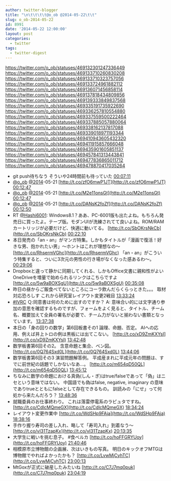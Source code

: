 ```yaml
---
author: twitter-blogger
title: "\n\t\t\t\t@o_ob @2014-05-22\t\t"
slug: o_ob-2014-05-22
id: 8991
date: '2014-05-22 12:00:00'
layout: post
categories:
  - twitter
tags:
  - twitter-digest
---
```


https://twitter.com/o_ob/statuses/469132301247336449 https://twitter.com/o_ob/statuses/469133710260830208 https://twitter.com/o_ob/statuses/469133710323757056 https://twitter.com/o_ob/statuses/469133724961882112 https://twitter.com/o_ob/statuses/469136071456858114 https://twitter.com/o_ob/statuses/469137818434809856 https://twitter.com/o_ob/statuses/469139333849837568 https://twitter.com/o_ob/statuses/469335191735922690 https://twitter.com/o_ob/statuses/469336257810554880 https://twitter.com/o_ob/statuses/469337559500222464 https://twitter.com/o_ob/statuses/469337885057880064 https://twitter.com/o_ob/statuses/469338162137817088 https://twitter.com/o_ob/statuses/469339018971193344 https://twitter.com/o_ob/statuses/469410943605432320 https://twitter.com/o_ob/statuses/469411915857666048 https://twitter.com/o_ob/statuses/469435901605851137 https://twitter.com/o_ob/statuses/469457841313443841 https://twitter.com/o_ob/statuses/469477836865011712 https://twitter.com/o_ob/statuses/469478870417035264  

*   git push待ちなう そういや24時間前も待っていた [00:07:11](https://twitter.com/o_ob/statuses/469132301247336449)
*   [@o_ob](https://twitter.com/o_ob) [@2014](https://twitter.com/2014)-05-21 [http://t.co/zfO6mwP1JT](http://t.co/zfO6mwP1JT) [00:12:47](https://twitter.com/o_ob/statuses/469133710260830208)
*   [@o_ob](https://twitter.com/o_ob) [@2014](https://twitter.com/2014)-05-21 [http://t.co/M2e11onsGt](http://t.co/M2e11onsGt) [00:12:47](https://twitter.com/o_ob/statuses/469133710323757056)
*   [@o_ob](https://twitter.com/o_ob) [@2014](https://twitter.com/2014)-05-21 [http://t.co/DANsK2foZf](http://t.co/DANsK2foZf) [00:12:50](https://twitter.com/o_ob/statuses/469133724961882112)
*   RT [@Hashi6001](https://twitter.com/Hashi6001): Windows8.1？ああ、PC-6001版も出たよね。もちろん発売日に買ったよ。テープ版。モダンUIが洗練されてて良いよね。ROM/RAMカートリッジが必要だけど、快適に動いてる。 [http://t.co/SbOKrsNkCb](http://t.co/SbOKrsNkCb) [00:22:10](https://twitter.com/o_ob/statuses/469136071456858114)
*   本日発売の「an・an」がマンガ特集。しかもタイトルが「漫画で復活！好きな男、抱かれたい男」～ホントはこれが理想なの～ [http://t.co/RhsermVGhc](http://t.co/RhsermVGhc) 「an・an」がこういう特集すると、ついに3次元の男性の行き場がなくなった感あるわ～。 [00:29:06](https://twitter.com/o_ob/statuses/469137818434809856)
*   Dropboxと違って静かに同期してくれる、しかもOffice文書に親和性がよいOneDriveを増量で始められるリンクはこちらですよ [http://t.co/5w9aBOXSgU](http://t.co/5w9aBOXSgU) [00:35:08](https://twitter.com/o_ob/statuses/469139333849837568)
*   昨日の昼からご飯食べてないところにコーラ飲んだらくらっときた。。。 取材対応恐ろしす これから研究室レイアウト変更2戦目 [13:33:24](https://twitter.com/o_ob/statuses/469335191735922690)
*   [#IVRC](https://twitter.com/search?q=%23IVRC&src=hash) Ｑ:同意書は何のために出すのですか？ A: 意味合い的には文字通り参加の意思を確認するものですが、フォームをよく見ると、タイトル、チーム名、概要加えて全員の署名が必要で、チーム力がないと揃わない書類となっています。 [13:37:38](https://twitter.com/o_ob/statuses/469336257810554880)
*   本日の「身の回りの数学」第6回板書その1 論理、命題、否定。 AIへの応用、例えば井上トロの例は黒板には出てこない。 [http://t.co/xD9ZmKXYsI](http://t.co/xD9ZmKXYsI) [13:42:48](https://twitter.com/o_ob/statuses/469337559500222464)
*   数学板書第6回その2。 含意命題と集合、ベン図。 [http://t.co/0Q764Sxd0L](http://t.co/0Q764Sxd0L) [13:44:06](https://twitter.com/o_ob/statuses/469337885057880064)
*   数学板書第6回その3 演習問題解答例。 平成産まれに平成元年の問題は、すでに前世紀の話題でしかないなあ...。 [http://t.co/m654qD50QL](http://t.co/m654qD50QL) [13:45:12](https://twitter.com/o_ob/statuses/469338162137817088)
*   ちなみに数学の命題における真偽(しん・ぎ)はtrue/falseであって「偽」はニセという意味ではない。 中国語でも偽はfalse, negative, imaginary の意味でありtrueとともにfalseとして存在できるもの。 訓読みの「にせ」って何処から来たんだろう？ [13:48:36](https://twitter.com/o_ob/statuses/469339018971193344)
*   就職委員のお仕事終わり。 これは落雷停電系のラピュタですね。 [http://t.co/CdlcMQmeGX](http://t.co/CdlcMQmeGX) [18:34:24](https://twitter.com/o_ob/statuses/469410943605432320)
*   レイアウト変更作業中 [http://t.co/WdSHp9FAja](http://t.co/WdSHp9FAja) [18:38:16](https://twitter.com/o_ob/statuses/469411915857666048)
*   手作り握り寿司の差し入れ、略して「寿司入れ」到着なう〜 [http://t.co/vI31TzapKx](http://t.co/vI31TzapKx) [20:13:35](https://twitter.com/o_ob/statuses/469435901605851137)
*   大学生に戦いを挑む息子。 #食べルカ [http://t.co/hoFFGRYUoy](http://t.co/hoFFGRYUoy) [21:40:46](https://twitter.com/o_ob/statuses/469457841313443841)
*   相模原市立博物館の企画展、次はいきもの写真。 明日のキックオフMTGは博物館でやればよかったかも？ [http://t.co/LvwMjCyhTC](http://t.co/LvwMjCyhTC) [23:00:13](https://twitter.com/o_ob/statuses/469477836865011712)
*   MtGoxが正式に破産したみたいね [http://t.co/C7J7mq0puk](http://t.co/C7J7mq0puk) [23:04:19](https://twitter.com/o_ob/statuses/469478870417035264)
